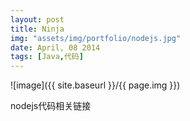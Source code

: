 ```yaml
---
layout: post
title: Ninja
img: "assets/img/portfolio/nodejs.jpg"
date: April, 08 2014
tags: [Java,代码]
---
```


![image]({{ site.baseurl }}/{{ page.img }})

nodejs代码相关链接
